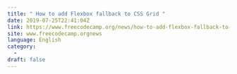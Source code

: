 ```yaml
---
title: " How to add Flexbox fallback to CSS Grid "
date: 2019-07-25T22:41:04Z
link: https://www.freecodecamp.org/news/how-to-add-flexbox-fallback-to-css-grid/?utm_medium=RSS&utm_source=news.12bit.vn
site: www.freecodecamp.orgnews
language: English
category:
  -   
draft: false
---
```

